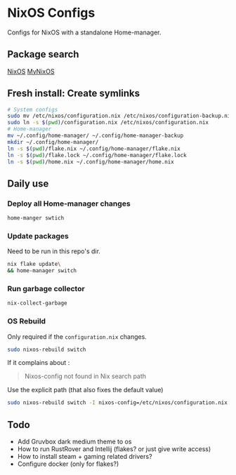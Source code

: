 # NixOS Configs

Configs for NixOS with a standalone Home-manager.

## Package search

[NixOS](https://search.nixos.org/packages)
[MyNixOS](https://mynixos.com/packages)

## Fresh install: Create symlinks

```sh
# System configs
sudo mv /etc/nixos/configuration.nix /etc/nixos/configuration-backup.nix
sudo ln -s $(pwd)/configuration.nix /etc/nixos/configuration.nix
# Home-manager
mv ~/.config/home-manager/ ~/.config/home-manager-backup
mkdir ~/.config/home-manager/
ln -s $(pwd)/flake.nix ~/.config/home-manager/flake.nix
ln -s $(pwd)/flake.lock ~/.config/home-manager/flake.lock
ln -s $(pwd)/home.nix ~/.config/home-manager/home.nix
```

## Daily use

### Deploy all Home-manager changes

```sh
home-manger swtich
```

### Update packages

Need to be run in this repo's dir.

```sh
nix flake update\
&& home-manager switch
```

### Run garbage collector

```sh
nix-collect-garbage
```

### OS Rebuild

Only required if the `configuration.nix` changes.

```sh
sudo nixos-rebuild switch
```

If it complains about :
> Nixos-config not found in Nix search path

Use the explicit path (that also fixes the default value)

```sh
sudo nixos-rebuild switch -I nixos-config=/etc/nixos/configuration.nix
```

## Todo

- Add Gruvbox dark medium theme to os
- How to run RustRover and Intellij (flakes? or just give write access)
- How to install steam + gaming related drivers?
- Configure docker (only for flakes?)
